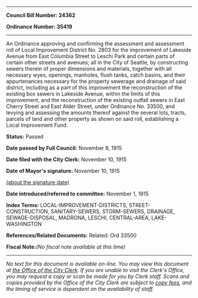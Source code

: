 

********

**Council Bill Number: 24362**
   
**Ordinance Number: 35419**
********

 An Ordinance approving and confirming the assessment and assessment roll of Local Improvement District No. 2803 for the improvement of Lakeside Avenue from East Columbia Street to Leschi Park and certain parts of certain other streets and avenues; all in the City of Seattle, by constructing sewers therein of proper dimensions and materials, together with all necessary wyes, openings, manholes, flush tanks, catch basins, and their appurtenances necessary for the property sewerage and drainage of said district, including as a part of this improvement the reconstruction of the existing box sewers in Lakeside Avenue, within the limits of this improvement, and the reconstruction of the existing outfall sewers in East Cherry Street and East Alder Street, under Ordinance No. 33500, and levying and assessing the amounts thereof against the several lots, tracts, parcels of land and other property as shown on said roll, establishing a Local Improvement Fund.

**Status:** Passed
   
**Date passed by Full Council:** November 8, 1915
   
**Date filed with the City Clerk:** November 10, 1915
   
**Date of Mayor's signature:** November 10, 1915
   
[(about the signature date)](/~public/approvaldate.htm)
   
   
   
**Date introduced/referred to committee:** November 1, 1915
   
   
**Index Terms:** LOCAL-IMPROVEMENT-DISTRICTS, STREET-CONSTRUCTION, SANITARY-SEWERS, STORM-SEWERS, DRAINAGE, SEWAGE-DISPOSAL, MADRONA, LESCHI, CENTRAL-AREA, LAKE-WASHINGTON

**References/Related Documents:** Related: Ord 33500

**Fiscal Note:**_(No fiscal note available at this time)_
********

_No text for this document is available on-line. You may view this document at [the Office of the City Clerk](http://www.seattle.gov/leg/clerk/contactUs.htm). If you are unable to visit the Clerk's Office, you may request a copy or scan be made for you by Clerk staff. Scans and copies provided by the Office of the City Clerk are subject to [copy fees](http://clerk.seattle.gov/~public/clerkfees.htm), and the timing of service is dependent on the availability of staff._

